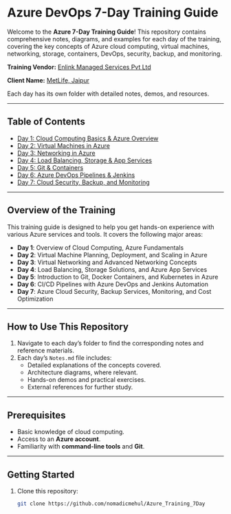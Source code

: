 # Azure DevOps 7-Day Training Guide

Welcome to the **Azure 7-Day Training Guide**! This repository contains comprehensive notes, diagrams, and examples for each day of the training, covering the key concepts of Azure cloud computing, virtual machines, networking, storage, containers, DevOps, security, backup, and monitoring.

**Training Vendor:** [Enlink Managed Services Pvt Ltd](https://enlinkit.com/)

**Client Name:** [MetLife, Jaipur](https://www.metlife.com/)

Each day has its own folder with detailed notes, demos, and resources.

---

## Table of Contents

- [Day 1: Cloud Computing Basics & Azure Overview](./Day1_CloudComputing_AzureFundamentals)
- [Day 2: Virtual Machines in Azure](./Day2_VirtualMachines)
- [Day 3: Networking in Azure](./Day3_Networking/)
- [Day 4: Load Balancing, Storage & App Services](./Day4_LoadBalancing_Storage/)
- [Day 5: Git & Containers](./Day5_Git_Containers/)
- [Day 6: Azure DevOps Pipelines & Jenkins](./Day6_DevOps_Jenkins/)
- [Day 7: Cloud Security, Backup, and Monitoring](./Day7_CloudSecurity_Backup_Monitoring/)

---

## Overview of the Training

This training guide is designed to help you get hands-on experience with various Azure services and tools. It covers the following major areas:

- **Day 1**: Overview of Cloud Computing, Azure Fundamentals
- **Day 2**: Virtual Machine Planning, Deployment, and Scaling in Azure
- **Day 3**: Virtual Networking and Advanced Networking Concepts
- **Day 4**: Load Balancing, Storage Solutions, and Azure App Services
- **Day 5**: Introduction to Git, Docker Containers, and Kubernetes in Azure
- **Day 6**: CI/CD Pipelines with Azure DevOps and Jenkins Automation
- **Day 7**: Azure Cloud Security, Backup Services, Monitoring, and Cost Optimization

---

## How to Use This Repository

1. Navigate to each day’s folder to find the corresponding notes and reference materials.
2. Each day’s `Notes.md` file includes:
   - Detailed explanations of the concepts covered.
   - Architecture diagrams, where relevant.
   - Hands-on demos and practical exercises.
   - External references for further study.

---

## Prerequisites

- Basic knowledge of cloud computing.
- Access to an **Azure account**.
- Familiarity with **command-line tools** and **Git**.

---

## Getting Started

1. Clone this repository:
   ```bash
   git clone https://github.com/nomadicmehul/Azure_Training_7Day
